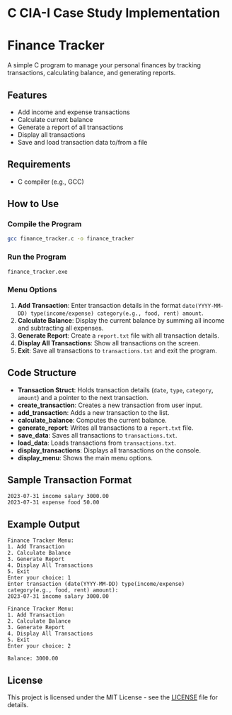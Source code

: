 # C CIA-I Case Study Implementation

# Finance Tracker

A simple C program to manage your personal finances by tracking transactions, calculating balance, and generating reports.

## Features
- Add income and expense transactions
- Calculate current balance
- Generate a report of all transactions
- Display all transactions
- Save and load transaction data to/from a file

## Requirements
- C compiler (e.g., GCC)

## How to Use

### Compile the Program
```sh
gcc finance_tracker.c -o finance_tracker
```

### Run the Program
```sh
finance_tracker.exe
```

### Menu Options
1. **Add Transaction**: Enter transaction details in the format `date(YYYY-MM-DD) type(income/expense) category(e.g., food, rent) amount`.
2. **Calculate Balance**: Display the current balance by summing all income and subtracting all expenses.
3. **Generate Report**: Create a `report.txt` file with all transaction details.
4. **Display All Transactions**: Show all transactions on the screen.
5. **Exit**: Save all transactions to `transactions.txt` and exit the program.

## Code Structure

- **Transaction Struct**: Holds transaction details (`date`, `type`, `category`, `amount`) and a pointer to the next transaction.
- **create_transaction**: Creates a new transaction from user input.
- **add_transaction**: Adds a new transaction to the list.
- **calculate_balance**: Computes the current balance.
- **generate_report**: Writes all transactions to a `report.txt` file.
- **save_data**: Saves all transactions to `transactions.txt`.
- **load_data**: Loads transactions from `transactions.txt`.
- **display_transactions**: Displays all transactions on the console.
- **display_menu**: Shows the main menu options.

## Sample Transaction Format
```plaintext
2023-07-31 income salary 3000.00
2023-07-31 expense food 50.00
```

## Example Output
```plaintext
Finance Tracker Menu:
1. Add Transaction
2. Calculate Balance
3. Generate Report
4. Display All Transactions
5. Exit
Enter your choice: 1
Enter transaction (date(YYYY-MM-DD) type(income/expense) category(e.g., food, rent) amount):
2023-07-31 income salary 3000.00

Finance Tracker Menu:
1. Add Transaction
2. Calculate Balance
3. Generate Report
4. Display All Transactions
5. Exit
Enter your choice: 2

Balance: 3000.00
```

## License
This project is licensed under the MIT License - see the [LICENSE](LICENSE) file for details.
